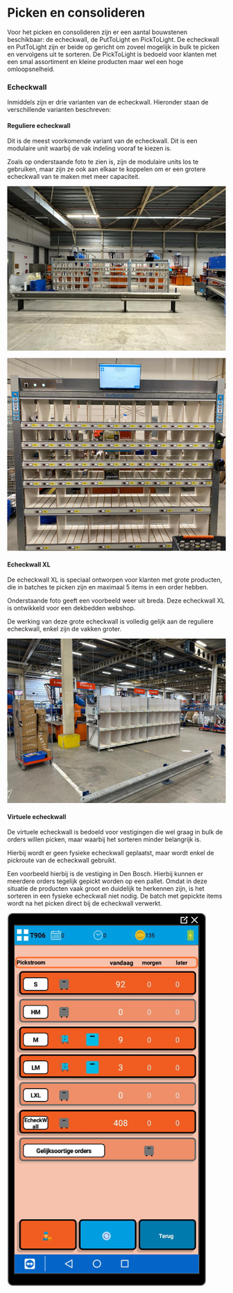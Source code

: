 # Picken en consolideren

Voor het picken en consolideren zijn er een aantal bouwstenen beschikbaar: de echeckwall, de PutToLight en PickToLight.
De echeckwall en PutToLight zijn er beide op gericht om zoveel mogelijk in bulk te picken en vervolgens uit te sorteren. De PickToLight is bedoeld voor klanten met een smal assortiment en kleine producten maar wel een hoge omloopsnelheid.

### Echeckwall
Inmiddels zijn er drie varianten van de echeckwall. Hieronder staan de verschillende varianten beschreven:

#### Reguliere echeckwall
Dit is de meest voorkomende variant van de echeckwall. Dit is een modulaire unit waarbij de vak indeling vooraf te kiezen is.

Zoals op onderstaande foto te zien is, zijn de modulaire units los te gebruiken, maar zijn ze ook aan elkaar te koppelen om er een grotere echeckwall van te maken met meer capaciteit.

![WhatsApp Image 2022-10-31 at 7.51.58 AM.jpeg](../../../Attachments/WhatsApp%20Image%202022-10-31%20at%207.51.58%20AM-77de4690-feb8-4bc1-ac32-337a603ddd25.jpeg)

![Echeckwall.png](../../../Attachments/Echeckwall-57d34dd9-690c-47ce-9b2d-54fb29bad656.png)

#### Echeckwall XL
De echeckwall XL is speciaal ontworpen voor klanten met grote producten, die in batches te picken zijn en maximaal 5 items in een order hebben.

Onderstaande foto geeft een voorbeeld weer uit breda. Deze echeckwall XL is ontwikkeld voor een dekbedden webshop.

De werking van deze grote echeckwall is volledig gelijk aan de reguliere echeckwall, enkel zijn de vakken groter.

![WhatsApp Image 2022-10-19 at 8.16.14 AM (1).jpeg](../../../Attachments/WhatsApp%20Image%202022-10-19%20at%208.16.14%20AM%20(1)-da1e0d67-c193-40c1-b04a-e5f09a3578a4.jpeg)

#### Virtuele echeckwall
De virtuele echeckwall is bedoeld voor vestigingen die wel graag in bulk de orders willen picken, maar waarbij het sorteren minder belangrijk is.

Hierbij wordt er geen fysieke echeckwall geplaatst, maar wordt enkel de pickroute van de echeckwall gebruikt.

Een voorbeeld hierbij is de vestiging in Den Bosch. Hierbij kunnen er meerdere orders tegelijk gepickt worden op een pallet. Omdat in deze situatie de producten vaak groot en duidelijk te herkennen zijn, is het sorteren in een fysieke echeckwall niet nodig. De batch met gepickte items wordt na het picken direct bij de echeckwall verwerkt.




![pickroutes.PNG](../../../Attachments/pickroutes-544ee8ed-0b88-4f26-817f-73ea9fa486b1.PNG)
